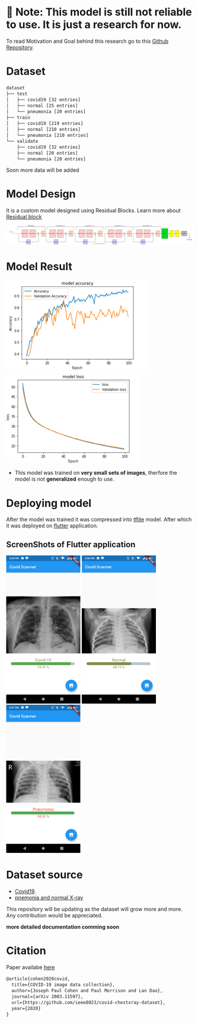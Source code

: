 # 🛑 Note: This model is still not reliable to use. It is just a research for now. 

To read Motivation and Goal behind this research go to this [Github Repository](https://github.com/ieee8023/covid-chestxray-dataset/blob/master/README.md).
# Dataset 
```
dataset
├── test
│   ├── covid19 [32 entries]
│   ├── normal [25 entries]
│   └── pneumonia [20 entries]
├── train
│   ├── covid19 [219 entries]
│   ├── normal [210 entries]
│   └── pneumonia [210 entries]
└── validate
    ├── covid19 [32 entries]
    ├── normal [20 entries]
    └── pneumonia [20 entries]
```
Soon more data will be added


# Model Design
It is a custom model designed using Residual Blocks. Learn more about [Residual block](https://arxiv.org/abs/1512.03385)

![model_161](model/images/Covidcnn_161.svg)


# Model Result
![Model Accuracy](model/images/modelAccuracy_100.png)
![Model Loss](model/images/modelLoss_100.png)

* This model was trained on **very small sets of images**, therfore the model is not **generalized** enough to use. 

# Deploying model
After the model was trained it was compressed into [tflite](https://www.tensorflow.org/lite/) model. After which it was 
deployed on [flutter](https://flutter.dev/) application.
## ScreenShots of Flutter application
<img src="https://github.com/Thehunk1206/Covid-19-chest-X-ray/blob/master/Application/Application%20Screenshot/Screenshot_20200413-200009.png" alt="ss"
width="200" height="400"/>
<img src="https://github.com/Thehunk1206/Covid-19-chest-X-ray/blob/master/Application/Application%20Screenshot/Screenshot_20200413-200028.png" alt="ss"
width="200" height="400"/>
<img src="https://github.com/Thehunk1206/Covid-19-chest-X-ray/blob/master/Application/Application%20Screenshot/Screenshot_20200413-200120.png" alt="ss"
width="200" height="400"/>

# Dataset source 
- [Covid19](https://github.com/ieee8023/covid-chestxray-dataset).
- [pnemonia and normal X-ray](https://data.mendeley.com/datasets/rscbjbr9sj/2)


This repository will be updating as the dataset will grow more and more.
Any contribution would be appreciated.

**more detailed documentation comming soon**


# Citation

Paper availabe [here](https://arxiv.org/abs/2003.11597)


```
@article{cohen2020covid,
  title={COVID-19 image data collection},
  author={Joseph Paul Cohen and Paul Morrison and Lan Dao},
  journal={arXiv 2003.11597},
  url={https://github.com/ieee8023/covid-chestxray-dataset},
  year={2020}
}
```


